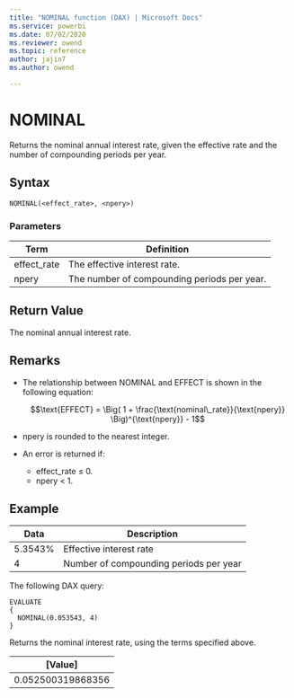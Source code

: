 ```yaml
---
title: "NOMINAL function (DAX) | Microsoft Docs"
ms.service: powerbi
ms.date: 07/02/2020
ms.reviewer: owend
ms.topic: reference
author: jajin7
ms.author: owend

---
```


# NOMINAL

Returns the nominal annual interest rate, given the effective rate and the number of compounding periods per year.

## Syntax

```dax
NOMINAL(<effect_rate>, <npery>)
```

### Parameters

|Term|Definition|  
|--------|--------------|  
|effect_rate|The effective interest rate.|
|npery|The number of compounding periods per year.|

## Return Value

The nominal annual interest rate.

## Remarks

- The relationship between NOMINAL and EFFECT is shown in the following equation:

    $$\text{EFFECT} = \Big( 1 + \frac{\text{nominal\_rate}}{\text{npery}} \Big)^{\text{npery}} - 1$$

- npery is rounded to the nearest integer.

- An error is returned if:
  - effect_rate ≤ 0.
  - npery < 1.

## Example

| **Data** | **Description**                        |
| -------- | -------------------------------------- |
| 5.3543%  | Effective interest rate                |
| 4        | Number of compounding periods per year |

The following DAX query:

```dax
EVALUATE
{
  NOMINAL(0.053543, 4)
}
```

Returns the nominal interest rate, using the terms specified above.

| **[Value]**     |
| ----------------- |
| 0.052500319868356 |
